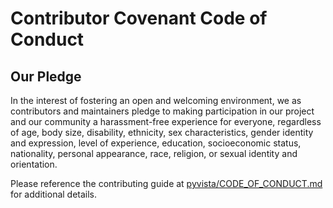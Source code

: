# Contributor Covenant Code of Conduct

## Our Pledge

In the interest of fostering an open and welcoming environment, we as
contributors and maintainers pledge to making participation in our
project and our community a harassment-free experience for everyone,
regardless of age, body size, disability, ethnicity, sex
characteristics, gender identity and expression, level of experience,
education, socioeconomic status, nationality, personal appearance,
race, religion, or sexual identity and orientation.

Please reference the contributing guide at [pyvista/CODE_OF_CONDUCT.md](https://github.com/pyvista/pyvista/blob/master/CODE_OF_CONDUCT.md) for additional details.
